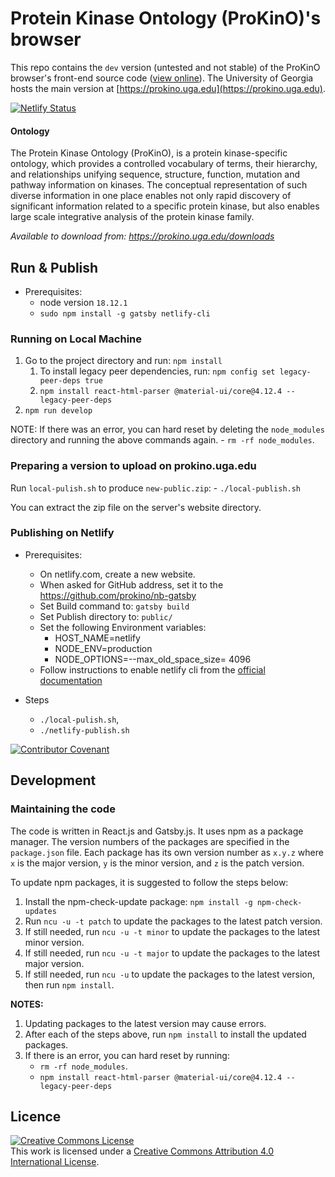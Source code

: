 
# Protein Kinase Ontology (ProKinO)'s browser
This repo contains the `dev` version (untested and not stable) of the ProKinO browser's front-end source code ([view online](https://prokino.netlify.app)). The University of Georgia hosts the main version at [https://prokino.uga.edu](https://prokino.uga.edu).

[![Netlify Status](https://api.netlify.com/api/v1/badges/6ed4e343-59b9-48c1-b04e-63fac84f8c57/deploy-status)](https://app.netlify.com/sites/prokino/deploys)

#### Ontology

The Protein Kinase Ontology (ProKinO), is a protein kinase-specific ontology, which provides a controlled vocabulary of terms, their hierarchy, and relationships unifying sequence, structure, function, mutation and pathway information on kinases. The conceptual representation of such diverse information in one place enables not only rapid discovery of significant information related to a specific protein kinase, but also enables large scale integrative analysis of the protein kinase family.

*Available to download from: https://prokino.uga.edu/downloads*

## Run & Publish

- Prerequisites:
    - node version `18.12.1`
    - `sudo npm install -g gatsby netlify-cli`
### Running on Local Machine

1. Go to the project directory and run: `npm install`
    1. To install legacy peer dependencies, run: `npm config set legacy-peer-deps true`
    1. `npm install react-html-parser @material-ui/core@4.12.4 --legacy-peer-deps`
1. `npm run develop`

NOTE: If there was an error, you can hard reset by deleting the `node_modules` directory and running the above commands again.
    - `rm -rf node_modules`.

### Preparing a version to upload on prokino.uga.edu

Run `local-pulish.sh` to produce `new-public.zip`:
    - `./local-publish.sh`

You can extract the zip file on the server's website directory.


### Publishing on Netlify

- Prerequisites:
    - On netlify.com, create a new website. 
    - When asked for GitHub address, set it to the https://github.com/prokino/nb-gatsby
    - Set Build command to: `gatsby build`
    - Set Publish directory to: `public/`
    - Set the following Environment variables:
        - HOST_NAME=netlify
        - NODE_ENV=production
        - NODE_OPTIONS=--max_old_space_size= 4096
    - Follow instructions to enable netlify cli from the [official documentation ](https://docs.netlify.com/cli/get-started/#authentication)

- Steps
    - `./local-pulish.sh`,
    - `./netlify-publish.sh`

[![Contributor Covenant](https://img.shields.io/badge/Contributor%20Covenant-2.1-4baaaa.svg)](code_of_conduct.md)

## Development

### Maintaining the code

The code is written in React.js and Gatsby.js. It uses npm as a package manager. The version numbers of the packages are specified in the `package.json` file. Each package has its own version number as `x.y.z` where `x` is the major version, `y` is the minor version, and `z` is the patch version.

To update npm packages, it is suggested to follow the steps below:

1. Install the npm-check-update package:  `npm install -g npm-check-updates`
1. Run `ncu -u -t patch` to update the packages to the latest patch version.
1. If still needed, run `ncu -u -t minor` to update the packages to the latest minor version.
1. If still needed, run `ncu -u -t major` to update the packages to the latest major version.
1. If still needed, run `ncu -u` to update the packages to the latest version, then run `npm install`.

**NOTES:** 
1. Updating packages to the latest version may cause errors.
2. After each of the steps above, run `npm install` to install the updated packages.
3. If there is an error, you can hard reset by running:
    - `rm -rf node_modules`.
    - `npm install react-html-parser @material-ui/core@4.12.4 --legacy-peer-deps`

## Licence
<a rel="license" href="http://creativecommons.org/licenses/by/4.0/"><img alt="Creative Commons License" style="border-width:0" src="https://i.creativecommons.org/l/by/4.0/88x31.png" /></a><br />This work is licensed under a <a rel="license" href="http://creativecommons.org/licenses/by/4.0/">Creative Commons Attribution 4.0 International License</a>.
